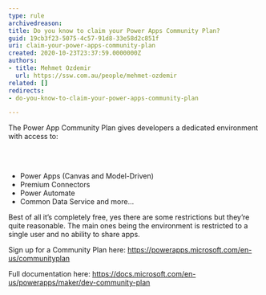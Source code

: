 ```yaml
---
type: rule
archivedreason: 
title: Do you know to claim your Power Apps Community Plan?
guid: 19cb3f23-5075-4c57-91d8-33e58d2c851f
uri: claim-your-power-apps-community-plan
created: 2020-10-23T23:37:59.0000000Z
authors:
- title: Mehmet Ozdemir
  url: https://ssw.com.au/people/mehmet-ozdemir
related: []
redirects:
- do-you-know-to-claim-your-power-apps-community-plan

---
```



<p class="ssw15-rteElement-P">​The Power App Community Plan gives developers a dedicated environment with access to&#58;​​<br></p>
<br><excerpt class='endintro'></excerpt><br>
<p><ul><li><span style="background-color&#58;initial;">Power Apps (Canvas and Model-Driven)&#160;</span><br></li><li>Premium Connectors &#160;</li><li>Power Automate&#160;</li><li>Common Data Service and more… &#160;</li></ul>Best of all it’s completely free, yes there are some restrictions but they’re quite reasonable. The main ones being the environment is restricted to a single user and no ability to share apps.&#160;</p><p>Sign up for a Community Plan here&#58; <a href="https&#58;//powerapps.microsoft.com/en-us/communityplan">https&#58;//powerapps.microsoft.com/en-us/communityplan</a>​<br></p><p>Full documentation here&#58; <a href="https&#58;//docs.microsoft.com/en-us/powerapps/maker/dev-community-plan">https&#58;//docs.microsoft.com/en-us/powerapps/maker/dev-community-plan</a><br></p>



